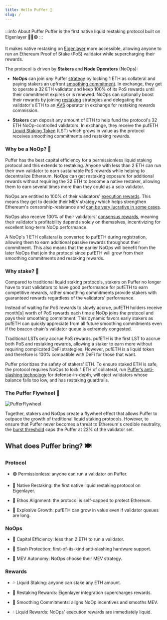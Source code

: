 ```yaml
---
title: Hello Puffer 🐡 
slug: /
---
```

> ### 
:::info About Puffer
Puffer is the first native liquid restaking protocol built on Eigenlayer 🐡🤝🟣
:::

It makes native restaking on [Eigenlayer](https://www.eigenlayer.xyz/) more accessible, allowing anyone to run an Ethereum Proof of Stake (PoS) validator while supercharging their rewards.

The protocol is driven by **Stakers** and **Node Operators** (NoOps):
- **NoOps** can join *any* Puffer [strategy](/protocol/strategy) by locking 1 ETH as collateral and paying stakers an upfront [smoothing commitment](protocol/smoothing-commitment). In exchange, they get to operate a 32 ETH validator and keep 100% of its PoS rewards until their commitment expires or is renewed. NoOps can optionally boost their rewards by joining [restaking](reference/glossary#Restaking) strategies and delegating the validator's ETH to an [AVS](/reference/glossary/#AVS) operator in exchange for restaking rewards commission.


- **Stakers** can deposit any amount of ETH to help fund the protocol's 32 ETH NoOp-controlled validators. In exchange, they receive the pufETH [Liquid Staking Token](protocol/liquid-staking-token) (LST) which grows in value as the protocol receives smoothing commitments and restaking rewards.

### Why be a NoOp? 🤖
Puffer has the best capital efficiency for a permissionless liquid staking protocol and this extends to restaking. Anyone with less than 2 ETH can run their own validator to earn sustainable PoS rewards while helping to decentralize Ethereum. NoOps can get restaking exposure for additional rewards without requiring the 32 ETH to become a native restaker, allowing them to earn several times more than they could as a solo validator.

NoOps are entitled to 100% of their validators' [execution rewards](/reference/glossary#execution-rewards). This means they get to decide their MEV strategy which helps strengthen Ethereum's censorship-resistance and [can be very lucrative in some cases](https://etherscan.io/block/17806773#mevinfo).

NoOps also receive 100% of their validators' [consensus rewards](/reference/glossary#consensus-rewards), meaning their validator's profitability depends solely on themselves, incentivizing for excellent long-term NoOp performance.

A NoOp's 1 ETH collateral is converted to pufETH during registration, allowing them to earn additional passive rewards throughout their commitment. This also means that the earlier NoOps will benefit from the later NoOps that join the protocol since pufETH will grow from their smoothing commitments and restaking rewards.

### Why stake? 🥩
Compared to traditional liquid staking protocols, stakers on Puffer no longer have to trust validators to have good performance for pufETH to earn competitive rewards, rather smoothing commitments provide stakers with guaranteed rewards regardless of the validators' performance.   

Instead of waiting for PoS rewards to slowly accrue, pufETH holders receive month[s] worth of PoS rewards each time a NoOp joins the protocol and pays their smoothing commitment. This dynamic favors early stakers as pufETH can quickly appreciate from all future smoothing commitments even if the beacon chain's validator queue is extremely congested.

Traditional LSTs only accrue PoS rewards. pufETH is the first LST to accrue both PoS and restaking rewards, allowing a staker to earn more without requiring complicated DeFi strategies. However, pufETH is a liquid token and therefore is 100% compatible with DeFi for those that want.

Puffer prioritizes the safety of stakers' ETH. To ensure staked ETH is safe, the protocol requires NoOps to lock 1 ETH of collateral, run [Puffer’s anti-slashing technology](technology/secure-signer) for defense-in-depth, will eject validators whose balance falls too low, and has restaking guardrails.

### The Puffer Flywheel 🎡
<div style={{textAlign: 'center'}}>

![PufferFlywheel](/img/PufferFlywheel.svg)
</div>

Together, stakers and NoOps create a flywheel effect that allows Puffer to outpace the growth of traditional liquid staking protocols. However, to ensure that Puffer never becomes a threat to Ethereum's credible neutrality, the [burst threshold](protocol/burst-threshold) caps the Puffer at 22% of the validator set. 

## What does Puffer bring? 🍽️ 

### **Protocol**

- 🟢 Permissionless: anyone can run a validator on Puffer.

- 🥩 Native Restaking: the first native liquid restaking protocol on Eigenlayer.

- 🧢 Ethos Alignment: the protocol is self-capped to protect Ethereum.

- 🐡 Explosive Growth: pufETH can grow in value even if validator queues are long.

### **NoOps**

- 💯 Capital Efficiency: less than 2 ETH to run a validator.

- 🐢 Slash Protection: first-of-its-kind anti-slashing hardware support.

- 🎲 MEV Autonomy: NoOps choose their MEV strategy.


### **Rewards**

- 💦 Liquid Staking: anyone can stake any ETH amount.

- 🚀 Restaking Rewards: Eigenlayer integration supercharges rewards.

- 🧈 Smoothing Commitments: aligns NoOp incentives and smooths MEV.

- 💧 Liquid Rewards: NoOps' execution rewards are immediately liquid.

